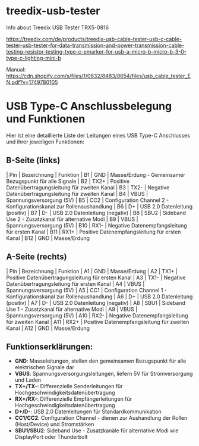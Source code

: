 # treedix-usb-tester
Info about Treedix USB Tester TRX5-0816

https://treedix.com/de/products/treedix-usb-cable-tester-usb-c-cable-tester-usb-tester-for-data-transmission-and-power-transmission-cable-testing-resistor-testing-type-c-emarker-for-usb-a-micro-b-micro-b-3-0-type-c-lighting-mini-b

Manual: https://cdn.shopify.com/s/files/1/0632/8483/8654/files/usb_cable_tester_EN.pdf?v=1749780105

# USB Type-C Anschlussbelegung und Funktionen
Hier ist eine detaillierte Liste der Leitungen eines USB Type-C Anschlusses und ihrer jeweiligen Funktionen:

## B-Seite (links)
| Pin | Bezeichnung | Funktion 
| B1  | GND         | Masse/Erdung - Gemeinsamer Bezugspunkt für alle Signale
| B2  | TX2+        | Positive Datenübertragungsleitung für zweiten Kanal 
| B3  | TX2-        | Negative Datenübertragungsleitung für zweiten Kanal 
| B4  | VBUS        | Spannungsversorgung (5V) 
| B5  | CC2         | Configuration Channel 2 - Konfigurationskanal zur Rollenaushandlung 
| B6  | D+          | USB 2.0 Datenleitung (positiv) 
| B7  | D-          | USB 2.0 Datenleitung (negativ) 
| B8  | SBU2        | Sideband Use 2 - Zusatzkanal für alternative Modi 
| B9  | VBUS        | Spannungsversorgung (5V) 
| B10 | RX1-        | Negative Datenempfangsleitung für ersten Kanal 
| B11 | RX1+        | Positive Datenempfangsleitung für ersten Kanal 
| B12 | GND         | Masse/Erdung 

## A-Seite (rechts)
| Pin | Bezeichnung | Funktion 
| A1  | GND         | Masse/Erdung 
| A2  | TX1+        | Positive Datenübertragungsleitung für ersten Kanal 
| A3  | TX1-        | Negative Datenübertragungsleitung für ersten Kanal 
| A4  | VBUS        | Spannungsversorgung (5V) 
| A5  | CC1         | Configuration Channel 1 - Konfigurationskanal zur Rollenaushandlung 
| A6  | D+          | USB 2.0 Datenleitung (positiv) 
| A7  | D-          | USB 2.0 Datenleitung (negativ) 
| A8  | SBU1        | Sideband Use 1 - Zusatzkanal für alternative Modi 
| A9  | VBUS        | Spannungsversorgung (5V) 
| A10 | RX2-        | Negative Datenempfangsleitung für zweiten Kanal 
| A11 | RX2+        | Positive Datenempfangsleitung für zweiten Kanal 
| A12 | GND         | Masse/Erdung 

## Funktionserklärungen:
- **GND**:       Masseleitungen, stellen den gemeinsamen Bezugspunkt für alle elektrischen Signale dar
- **VBUS**:      Spannungsversorgungsleitungen, liefern 5V für Stromversorgung und Laden
- **TX+/TX-**:   Differenzielle Senderleitungen für Hochgeschwindigkeitsdatenübertragung
- **RX+/RX-**:   Differenzielle Empfängerleitungen für Hochgeschwindigkeitsdatenübertragung
- **D+/D-**:     USB 2.0 Datenleitungen für Standardkommunikation
- **CC1/CC2**:   Configuration Channel - dienen zur Aushandlung der Rollen (Host/Device) und Stromstärken
- **SBU1/SBU2**: Sideband Use - Zusatzkanäle für alternative Modi wie DisplayPort oder Thunderbolt

